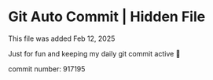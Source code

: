 # Git Auto Commit | Hidden File

This file was added Feb 12, 2025

Just for fun and keeping my daily git commit active 🤪

commit number: 917195
